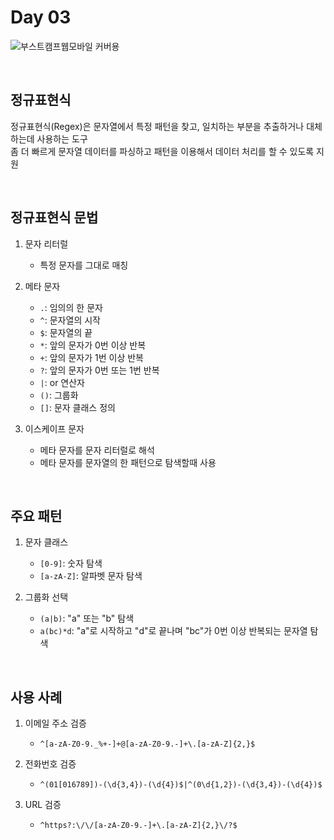 # Day 03

![부스트캠프웹모바일 커버용](https://github.com/user-attachments/assets/35b88f66-5aa7-445f-819c-62942967b999)

<br>

## 정규표현식  
정규표현식(Regex)은 문자열에서 특정 패턴을 찾고, 일치하는 부분을 추출하거나 대체하는데 사용하는 도구  
좀 더 빠르게 문자열 데이터를 파싱하고 패턴을 이용해서 데이터 처리를 할 수 있도록 지원  

<br>

## 정규표현식 문법  
1. 문자 리터럴  
    * 특정 문자를 그대로 매칭  

2. 메타 문자  
    * `.`: 임의의 한 문자  
    * `^`: 문자열의 시작  
    * `$`: 문자열의 끝  
    * `*`: 앞의 문자가 0번 이상 반복  
    * `+`: 앞의 문자가 1번 이상 반복  
    * `?`: 앞의 문자가 0번 또는 1번 반복  
    * `|`: or 연산자  
    * `()`: 그룹화  
    * `[]`: 문자 클래스 정의  

3. 이스케이프 문자  
    * 메타 문자를 문자 리터럴로 해석  
    * 메타 문자를 문자열의 한 패턴으로 탐색할때 사용  

<br>

## 주요 패턴  
1. 문자 클래스  
    * `[0-9]`: 숫자 탐색  
    * `[a-zA-Z]`: 알파벳 문자 탐색  

2. 그룹화 선택  
    * `(a|b)`: "a" 또는 "b" 탐색  
    * `a(bc)*d`: "a"로 시작하고 "d"로 끝나며 "bc"가 0번 이상 반복되는 문자열 탐색  

<br>

## 사용 사례  
1. 이메일 주소 검증
    * `^[a-zA-Z0-9._%+-]+@[a-zA-Z0-9.-]+\.[a-zA-Z]{2,}$`  

2. 전화번호 검증
    * `^(01[016789])-(\d{3,4})-(\d{4})$|^(0\d{1,2})-(\d{3,4})-(\d{4})$`  

3. URL 검증
    * `^https?:\/\/[a-zA-Z0-9.-]+\.[a-zA-Z]{2,}\/?$`  

<br>

